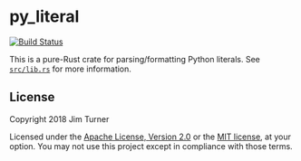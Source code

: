 # py_literal

[![Build Status](https://travis-ci.org/jturner314/py_literal.svg?branch=master)](https://travis-ci.org/jturner314/py_literal)

This is a pure-Rust crate for parsing/formatting Python literals. See
[`src/lib.rs`](src/lib.rs) for more information.

## License

Copyright 2018 Jim Turner

Licensed under the [Apache License, Version 2.0](LICENSE-APACHE) or the [MIT
license](LICENSE-MIT), at your option. You may not use this project except in
compliance with those terms.

